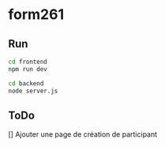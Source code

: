 # form261

## Run

```bash
cd frontend
npm run dev
```

```bash
cd backend
node server.js
```

## ToDo
[] Ajouter une page de création de participant
